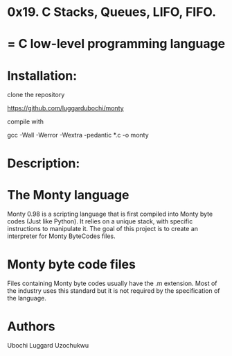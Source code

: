 # 0x19. C Stacks, Queues, LIFO, FIFO.
# = C low-level programming language
# Installation:
clone the repository

https://github.com/luggardubochi/monty

compile with

gcc -Wall -Werror -Wextra -pedantic *.c -o monty
# Description:
# The Monty language
Monty 0.98 is a scripting language that is first compiled into Monty byte codes (Just like Python). It relies on a unique stack, with specific instructions to manipulate it. The goal of this project is to create an interpreter for Monty ByteCodes files.
# Monty byte code files
Files containing Monty byte codes usually have the .m extension. Most of the industry uses this standard but it is not required by the specification of the language. 
# Authors
Ubochi Luggard Uzochukwu

